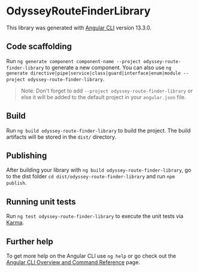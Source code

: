 # OdysseyRouteFinderLibrary

This library was generated with [Angular CLI](https://github.com/angular/angular-cli) version 13.3.0.

## Code scaffolding

Run `ng generate component component-name --project odyssey-route-finder-library` to generate a new component. You can also use `ng generate directive|pipe|service|class|guard|interface|enum|module --project odyssey-route-finder-library`.
> Note: Don't forget to add `--project odyssey-route-finder-library` or else it will be added to the default project in your `angular.json` file. 

## Build

Run `ng build odyssey-route-finder-library` to build the project. The build artifacts will be stored in the `dist/` directory.

## Publishing

After building your library with `ng build odyssey-route-finder-library`, go to the dist folder `cd dist/odyssey-route-finder-library` and run `npm publish`.

## Running unit tests

Run `ng test odyssey-route-finder-library` to execute the unit tests via [Karma](https://karma-runner.github.io).

## Further help

To get more help on the Angular CLI use `ng help` or go check out the [Angular CLI Overview and Command Reference](https://angular.io/cli) page.
